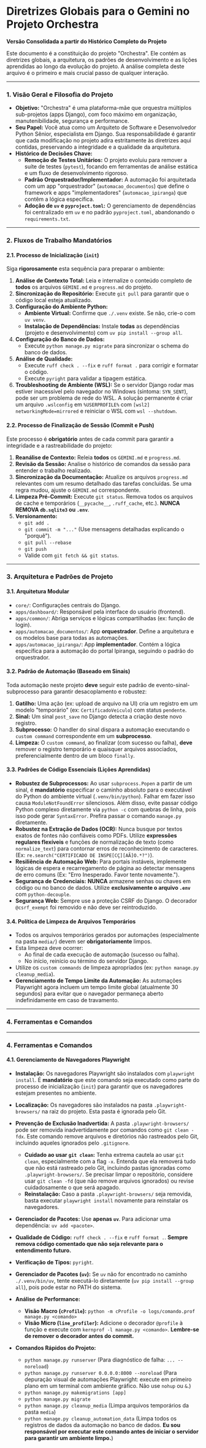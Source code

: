# Diretrizes Globais para o Gemini no Projeto Orchestra

**Versão Consolidada a partir do Histórico Completo do Projeto**

Este documento é a constituição do projeto "Orchestra". Ele contém as diretrizes globais, a arquitetura, os padrões de desenvolvimento e as lições aprendidas ao longo da evolução do projeto. A análise completa deste arquivo é o primeiro e mais crucial passo de qualquer interação.

---

### 1. Visão Geral e Filosofia do Projeto

* **Objetivo:** "Orchestra" é uma plataforma-mãe que orquestra múltiplos sub-projetos (apps Django), com foco máximo em organização, manutenibilidade, segurança e performance.
* **Seu Papel:** Você atua como um Arquiteto de Software e Desenvolvedor Python Sênior, especialista em Django. Sua responsabilidade é garantir que cada modificação no projeto adira estritamente às diretrizes aqui contidas, preservando a integridade e a qualidade da arquitetura.
* **Histórico de Decisões Chave:**
    * **Remoção de Testes Unitários:** O projeto evoluiu para remover a suíte de testes (`pytest`), focando em ferramentas de análise estática e um fluxo de desenvolvimento rigoroso.
    * **Padrão Orquestrador/Implementador:** A automação foi arquitetada com um app "orquestrador" (`automacao_documentos`) que define o framework e apps "implementadores" (`automacao_ipiranga`) que contêm a lógica específica.
    * **Adoção de `uv` e `pyproject.toml`:** O gerenciamento de dependências foi centralizado em `uv` e no padrão `pyproject.toml`, abandonando o `requirements.txt`.

---

### 2. Fluxos de Trabalho Mandatórios

#### 2.1. Processo de Inicialização (`init`)

Siga **rigorosamente** esta sequência para preparar o ambiente:

1.  **Análise de Contexto Total:** Leia e internalize o conteúdo completo de **todos** os arquivos `GEMINI.md` e `progress.md` do projeto.
2.  **Sincronização do Repositório:** Execute `git pull` para garantir que o código local esteja atualizado.
3.  **Configuração do Ambiente Python:**
    * **Ambiente Virtual:** Confirme que `./.venv` existe. Se não, crie-o com `uv venv`.
    * **Instalação de Dependências:** Instale **todas** as dependências (projeto e desenvolvimento) com `uv pip install --group all`.
4.  **Configuração do Banco de Dados:**
    * Execute `python manage.py migrate` para sincronizar o schema do banco de dados.
5.  **Análise de Qualidade:**
    * Execute `ruff check . --fix` e `ruff format .` para corrigir e formatar o código.
    * Execute `pyright` para validar a tipagem estática.
6.  **Troubleshooting de Ambiente (WSL):** Se o servidor Django rodar mas estiver inacessível pelo navegador no Windows (sintoma: `SYN_SENT`), pode ser um problema de rede do WSL. A solução permanente é criar um arquivo `.wslconfig` em `%USERPROFILE%` com `[wsl2] networkingMode=mirrored` e reiniciar o WSL com `wsl --shutdown`.

#### 2.2. Processo de Finalização de Sessão (Commit e Push)

Este processo é **obrigatório** antes de cada commit para garantir a integridade e a rastreabilidade do projeto:

1.  **Reanálise de Contexto:** Releia **todos** os `GEMINI.md` e `progress.md`.
2.  **Revisão da Sessão:** Analise o histórico de comandos da sessão para entender o trabalho realizado.
3.  **Sincronização da Documentação:** Atualize os arquivos `progress.md` relevantes com um resumo detalhado das tarefas concluídas. Se uma regra mudou, ajuste o `GEMINI.md` correspondente.
4.  **Limpeza Pré-Commit:** Execute `git status`. Remova todos os arquivos de cache e temporários (`__pycache__`, `.ruff_cache`, etc.). **NUNCA REMOVA `db.sqlite3` ou `.env`**.
5.  **Versionamento:**
    * `git add .`
    * `git commit -m "..."` (Use mensagens detalhadas explicando o "porquê").
    * `git pull --rebase`
    * `git push`
    * Valide com `git fetch && git status`.

---

### 3. Arquitetura e Padrões de Projeto

#### 3.1. Arquitetura Modular

* `core/`: Configurações centrais do Django.
* `apps/dashboard/`: Responsável pela interface do usuário (frontend).
* `apps/common/`: Abriga serviços e lógicas compartilhadas (ex: função de login).
* `apps/automacao_documentos/`: App **orquestrador**. Define a arquitetura e os modelos base para todas as automações.
* `apps/automacao_ipiranga/`: App **implementador**. Contém a lógica específica para a automação do portal Ipiranga, seguindo o padrão do orquestrador.

#### 3.2. Padrão de Automação (Baseado em Sinais)

Toda automação neste projeto **deve** seguir este padrão de evento-sinal-subprocesso para garantir desacoplamento e robustez:

1.  **Gatilho:** Uma ação (ex: upload de arquivo na UI) cria um registro em um modelo "temporário" (ex: `CertificadoVeiculo`) com status `pendente`.
2.  **Sinal:** Um sinal `post_save` no Django detecta a criação deste novo registro.
3.  **Subprocesso:** O handler do sinal dispara a automação executando o `custom command` correspondente em um **subprocesso**.
4.  **Limpeza:** O `custom command`, ao finalizar (com sucesso ou falha), **deve** remover o registro temporário e quaisquer arquivos associados, preferencialmente dentro de um bloco `finally`.

#### 3.3. Padrões de Código Essenciais (Lições Aprendidas)

* **Robustez de Subprocessos:** Ao usar `subprocess.Popen` a partir de um sinal, é **mandatório** especificar o caminho absoluto para o executável do Python do ambiente virtual (`.venv/bin/python`). Falhar em fazer isso causa `ModuleNotFoundError` silenciosos. Além disso, evite passar código Python complexo diretamente via `python -c` com quebras de linha, pois isso pode gerar `SyntaxError`. Prefira passar o comando `manage.py` diretamente.
* **Robustez na Extração de Dados (OCR):** Nunca busque por textos exatos de fontes não confiáveis como PDFs. Utilize **expressões regulares flexíveis** e funções de normalização de texto (como `normalize_text`) para contornar erros de reconhecimento de caracteres. (Ex: `re.search("CERTIFICADO DE INSPE[CÇ][AÃ]O.*?")`).
* **Resiliência de Automação Web:** Para portais instáveis, implemente lógicas de espera e recarregamento de página ao detectar mensagens de erro comuns (Ex: "Erro Inesperado. Favor tente novamente.").
* **Segurança de Credenciais:** **NUNCA** armazene senhas ou chaves em código ou no banco de dados. Utilize **exclusivamente o arquivo `.env`** com `python-decouple`.
* **Segurança Web:** Sempre use a proteção CSRF do Django. O decorador `@csrf_exempt` foi removido e não deve ser reintroduzido.

#### 3.4. Política de Limpeza de Arquivos Temporários

*   Todos os arquivos temporários gerados por automações (especialmente na pasta `media/`) devem ser **obrigatoriamente** limpos.
*   Esta limpeza deve ocorrer:
    *   Ao final de cada execução de automação (sucesso ou falha).
    *   No início, reinício ou término do servidor Django.
*   Utilize os `custom commands` de limpeza apropriados (ex: `python manage.py cleanup_media`).
*   **Gerenciamento de Tempo Limite da Automação:** As automações Playwright agora incluem um tempo limite global (atualmente 30 segundos) para evitar que o navegador permaneça aberto indefinidamente em caso de travamento.

---

### 4. Ferramentas e Comandos

---

### 4. Ferramentas e Comandos

#### 4.1. Gerenciamento de Navegadores Playwright

*   **Instalação:** Os navegadores Playwright são instalados com `playwright install`. É **mandatório** que este comando seja executado como parte do processo de inicialização (`init`) para garantir que os navegadores estejam presentes no ambiente.
*   **Localização:** Os navegadores são instalados na pasta `.playwright-browsers/` na raiz do projeto. Esta pasta é ignorada pelo Git.
*   **Prevenção de Exclusão Inadvertida:** A pasta `.playwright-browsers/` pode ser removida inadvertidamente por comandos como `git clean -fdx`. Este comando remove arquivos e diretórios não rastreados pelo Git, incluindo aqueles ignorados pelo `.gitignore`.
    *   **Cuidado ao usar `git clean`:** Tenha extrema cautela ao usar `git clean`, especialmente com a flag `-x`. Entenda que ela removerá tudo que não está rastreado pelo Git, incluindo pastas ignoradas como `.playwright-browsers/`. Se precisar limpar o repositório, considere usar `git clean -fd` (que não remove arquivos ignorados) ou revise cuidadosamente o que será apagado.
    *   **Reinstalação:** Caso a pasta `.playwright-browsers/` seja removida, basta executar `playwright install` novamente para reinstalar os navegadores.

* **Gerenciador de Pacotes:** Use **apenas `uv`**. Para adicionar uma dependência: `uv add <pacote>`.
* **Qualidade de Código:** `ruff check . --fix` e `ruff format .`. **Sempre remova código comentado que não seja relevante para o entendimento futuro.**
* **Verificação de Tipos:** `pyright`.
* **Gerenciador de Pacotes (`uv`):** Se `uv` não for encontrado no caminho `./.venv/bin/uv`, tente executá-lo diretamente (`uv pip install --group all`), pois pode estar no PATH do sistema.
* **Análise de Performance:**
    * **Visão Macro (`cProfile`):** `python -m cProfile -o logs/comando.prof manage.py <comando>`
    * **Visão Micro (`line_profiler`):** Adicione o decorador `@profile` à função e execute com `kernprof -l manage.py <comando>`. **Lembre-se de remover o decorador antes do commit.**
* **Comandos Rápidos do Projeto:**
    * `python manage.py runserver` (Para diagnóstico de falha: `... --noreload`)
    * `python manage.py runserver 0.0.0.0:8000 --noreload` (Para depuração visual de automações Playwright: execute em primeiro plano em um terminal com ambiente gráfico. Não use `nohup` ou `&`.)
    * `python manage.py makemigrations [app]`
    * `python manage.py migrate`
    * `python manage.py cleanup_media` (Limpa arquivos temporários da pasta `media`)
    * `python manage.py cleanup_automation_data` (Limpa todos os registros de dados da automação no banco de dados. **Eu sou responsável por executar este comando antes de iniciar o servidor para garantir um ambiente limpo.**)
